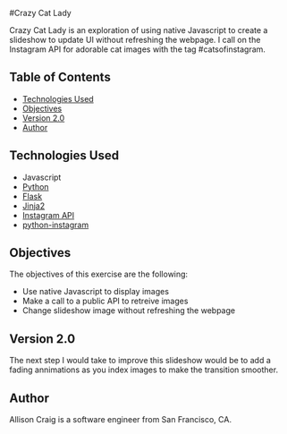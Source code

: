#Crazy Cat Lady

Crazy Cat Lady is an exploration of using native Javascript to create a slideshow to update UI without refreshing the webpage. I call on the Instagram API for adorable cat images with the tag #catsofinstagram.

## Table of Contents
* [Technologies Used](#technologiesused)
* [Objectives](#objectives)
* [Version 2.0](#v2)
* [Author](#author)


## <a name="technologiesused"></a>Technologies Used
* Javascript
* [Python](https://www.python.org/)
* [Flask](http://flask.pocoo.org/)
* [Jinja2](http://jinja.pocoo.org/docs/dev/)
* [Instagram API](https://instagram.com/developer/)
* [python-instagram](https://github.com/Instagram/python-instagram/)

## <a name="objectives"></a>Objectives
The objectives of this exercise are the following:
* Use native Javascript to display images
* Make a call to a public API to retreive images
* Change slideshow image without refreshing the webpage


## <a name="v2"></a>Version 2.0

The next step I would take to improve this slideshow would be to add a fading annimations as you index images to make the transition smoother. 

## <a name="author"></a>Author
Allison Craig is a software engineer from San Francisco, CA.
